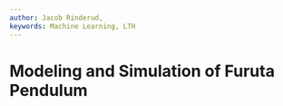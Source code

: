 ```yaml
---
author: Jacob Rinderud,
keywords: Machine Learning, LTH
---
```

# Modeling and Simulation of Furuta Pendulum
